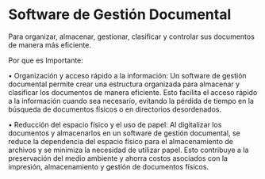 # Software de Gestión Documental
Para organizar, almacenar, gestionar, clasificar y controlar sus documentos de manera más eficiente.

Por que es Importante:

•	Organización y acceso rápido a la información: Un software de gestión documental permite crear una estructura organizada para almacenar y clasificar los documentos de manera eficiente. Esto facilita el acceso rápido a la información cuando sea necesario, evitando la pérdida de tiempo en la búsqueda de documentos físicos o en directorios desordenados.

•	Reducción del espacio físico y el uso de papel: Al digitalizar los documentos y almacenarlos en un software de gestión documental, se reduce la dependencia del espacio físico para el almacenamiento de archivos y se minimiza la necesidad de utilizar papel. Esto contribuye a la preservación del medio ambiente y ahorra costos asociados con la impresión, almacenamiento y gestión de documentos físicos.
